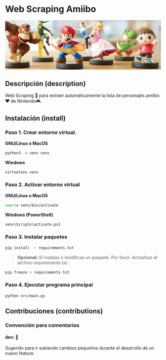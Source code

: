 # Web Scraping Amiibo

![Banner de Varios Amiibos](./media/banner.png)
## Descripción (description)

Web Scraping 🚀 para extraer automáticamente la lista de personajes amiibo ♥️ de Nintendo🎮.

## Instalación (install)

### Paso 1. Crear entorno virtual.

**GNU/Linux o MacOS**

```bash
python3 -m venv venv
```

**Windows**

```bash
virtualenv venv
```

### Paso 2. Activar entorno virtual

**GNU/Linux o MacOS**

```bash
source venv/bin/activate
```

**Windows (PowerShell)**

```bash
venv\Scripts\activate.ps1
```

### Paso 3. Instalar paquetes

```bash
pip install -r requirements.txt
```

> **Opcional:** Si instalas o modificas un paquete. Por favor. Actualizar el archivo requirements.txt.

```bash
pip freeze > requirements.txt
```

### Paso 4. Ejecutar programa principal

```bash
python src/main.py
```
## Contribuciones (contributions)

### Convención para comentarios

#### dev: 🚀

Sugerido para ir subiendo cambios pequeños durante el desarrollo de un nuevo feature.
